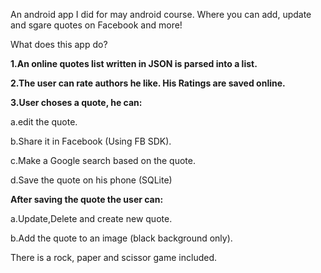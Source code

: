 
An android app I did for may android course. Where you can add, update and sgare quotes on Facebook and more!

What does this app do?

<b>1.An online quotes list written in JSON is parsed into a list.</b>

<b>2.The user can rate authors he like. His Ratings are saved online.</b>

<b>3.User choses a quote, he can:</b>

  a.edit the quote.
  
  b.Share it in Facebook (Using FB SDK).
  
  c.Make a Google search based on the quote.
  
  d.Save the quote on his phone (SQLite)
  
<b>After saving the quote the user can:</b>

  a.Update,Delete and create new quote.
  
  b.Add the quote to an image (black background only).
  


There is a rock, paper and scissor game included.

